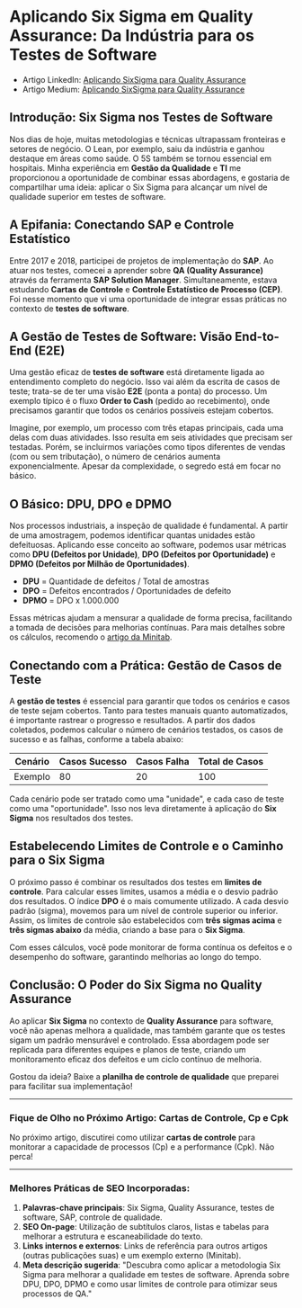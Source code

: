 # Aplicando Six Sigma em Quality Assurance: Da Indústria para os Testes de Software

- Artigo LinkedIn: [Aplicando SixSigma para Quality Assurance](https://www.linkedin.com/pulse/aplicando-sixsigma-para-quality-assurance-da-ind%C3%BAstria-lucas-liachi)
- Artigo Medium: [Aplicando SixSigma para Quality Assurance](https://www.linkedin.com/pulse/aplicando-sixsigma-para-quality-assurance-da-ind%C3%BAstria-lucas-liachi)

## Introdução: Six Sigma nos Testes de Software

Nos dias de hoje, muitas metodologias e técnicas ultrapassam fronteiras e setores de negócio. O Lean, por exemplo, saiu da indústria e ganhou destaque em áreas como saúde. O 5S também se tornou essencial em hospitais. Minha experiência em **Gestão da Qualidade** e **TI** me proporcionou a oportunidade de combinar essas abordagens, e gostaria de compartilhar uma ideia: aplicar o Six Sigma para alcançar um nível de qualidade superior em testes de software.

## A Epifania: Conectando SAP e Controle Estatístico

Entre 2017 e 2018, participei de projetos de implementação do **SAP**. Ao atuar nos testes, comecei a aprender sobre **QA (Quality Assurance)** através da ferramenta **SAP Solution Manager**. Simultaneamente, estava estudando **Cartas de Controle** e **Controle Estatístico de Processo (CEP)**. Foi nesse momento que vi uma oportunidade de integrar essas práticas no contexto de **testes de software**.

## A Gestão de Testes de Software: Visão End-to-End (E2E)

Uma gestão eficaz de **testes de software** está diretamente ligada ao entendimento completo do negócio. Isso vai além da escrita de casos de teste; trata-se de ter uma visão **E2E** (ponta a ponta) do processo. Um exemplo típico é o fluxo **Order to Cash** (pedido ao recebimento), onde precisamos garantir que todos os cenários possíveis estejam cobertos.

Imagine, por exemplo, um processo com três etapas principais, cada uma delas com duas atividades. Isso resulta em seis atividades que precisam ser testadas. Porém, se incluirmos variações como tipos diferentes de vendas (com ou sem tributação), o número de cenários aumenta exponencialmente. Apesar da complexidade, o segredo está em focar no básico.

## O Básico: DPU, DPO e DPMO

Nos processos industriais, a inspeção de qualidade é fundamental. A partir de uma amostragem, podemos identificar quantas unidades estão defeituosas. Aplicando esse conceito ao software, podemos usar métricas como **DPU (Defeitos por Unidade)**, **DPO (Defeitos por Oportunidade)** e **DPMO (Defeitos por Milhão de Oportunidades)**.

- **DPU** = Quantidade de defeitos / Total de amostras  
- **DPO** = Defeitos encontrados / Oportunidades de defeito  
- **DPMO** = DPO x 1.000.000

Essas métricas ajudam a mensurar a qualidade de forma precisa, facilitando a tomada de decisões para melhorias contínuas. Para mais detalhes sobre os cálculos, recomendo o [artigo da Minitab](#).

## Conectando com a Prática: Gestão de Casos de Teste

A **gestão de testes** é essencial para garantir que todos os cenários e casos de teste sejam cobertos. Tanto para testes manuais quanto automatizados, é importante rastrear o progresso e resultados. A partir dos dados coletados, podemos calcular o número de cenários testados, os casos de sucesso e as falhas, conforme a tabela abaixo:

| Cenário | Casos Sucesso | Casos Falha | Total de Casos |
|---------|---------------|-------------|----------------|
| Exemplo | 80            | 20          | 100            |

Cada cenário pode ser tratado como uma "unidade", e cada caso de teste como uma "oportunidade". Isso nos leva diretamente à aplicação do **Six Sigma** nos resultados dos testes.

## Estabelecendo Limites de Controle e o Caminho para o Six Sigma

O próximo passo é combinar os resultados dos testes em **limites de controle**. Para calcular esses limites, usamos a média e o desvio padrão dos resultados. O índice **DPO** é o mais comumente utilizado. A cada desvio padrão (sigma), movemos para um nível de controle superior ou inferior. Assim, os limites de controle são estabelecidos com **três sigmas acima** e **três sigmas abaixo** da média, criando a base para o **Six Sigma**.

Com esses cálculos, você pode monitorar de forma contínua os defeitos e o desempenho do software, garantindo melhorias ao longo do tempo.

## Conclusão: O Poder do Six Sigma no Quality Assurance

Ao aplicar **Six Sigma** no contexto de **Quality Assurance** para software, você não apenas melhora a qualidade, mas também garante que os testes sigam um padrão mensurável e controlado. Essa abordagem pode ser replicada para diferentes equipes e planos de teste, criando um monitoramento eficaz dos defeitos e um ciclo contínuo de melhoria.

Gostou da ideia? Baixe a **planilha de controle de qualidade** que preparei para facilitar sua implementação!

---

### Fique de Olho no Próximo Artigo: Cartas de Controle, Cp e Cpk

No próximo artigo, discutirei como utilizar **cartas de controle** para monitorar a capacidade de processos (Cp) e a performance (Cpk). Não perca!

---

### Melhores Práticas de SEO Incorporadas:

1. **Palavras-chave principais**: Six Sigma, Quality Assurance, testes de software, SAP, controle de qualidade.
2. **SEO On-page**: Utilização de subtítulos claros, listas e tabelas para melhorar a estrutura e escaneabilidade do texto.
3. **Links internos e externos**: Links de referência para outros artigos (outras publicações suas) e um exemplo externo (Minitab).
4. **Meta descrição sugerida**: "Descubra como aplicar a metodologia Six Sigma para melhorar a qualidade em testes de software. Aprenda sobre DPU, DPO, DPMO e como usar limites de controle para otimizar seus processos de QA."
